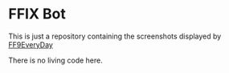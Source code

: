 # FFIX Bot 
This is just a repository containing the screenshots displayed by [FF9EveryDay](https://twitter.com/EverydayFF9/)

There is no living code here.
